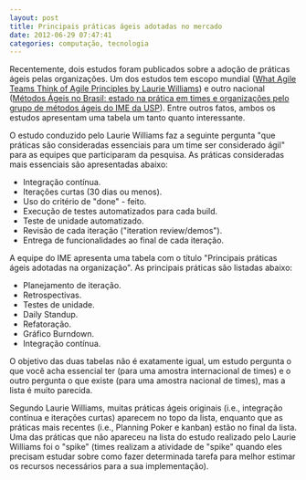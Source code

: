```yaml
---
layout: post
title: Principais práticas ágeis adotadas no mercado
date: 2012-06-29 07:47:41
categories: computação, tecnologia
---
```


Recentemente, dois estudos foram publicados sobre a adoção de práticas ágeis pelas organizações. Um dos estudos tem escopo mundial ([What Agile Teams Think of Agile Principles by Laurie Williams](http://dl.acm.org/citation.cfm?id=2133823 "What Agile Teams Think of Agile Principles")) e outro nacional ([Métodos Ágeis no Brasil: estado na prática em times e organizações pelo grupo de métodos ágeis do IME da USP](http://www.agilcoop.org.br/files/MetodosAgeisBrasil2011.pdf)). Entre outros fatos, ambos os estudos apresentam uma tabela um tanto quanto interessante.

O estudo conduzido pelo Laurie Williams faz a seguinte pergunta "que práticas são consideradas essenciais para um time ser considerado ágil" para as equipes que participaram da pesquisa. As práticas consideradas mais essenciais são apresentadas abaixo:

*   Integração contínua.
*   Iterações curtas (30 dias ou menos).
*   Uso do critério de "done" - feito.
*   Execução de testes automatizados para cada build.
*   Teste de unidade automatizado.
*   Revisão de cada iteração ("iteration review/demos").
*   Entrega de funcionalidades ao final de cada iteração.

A equipe do IME apresenta uma tabela com o título "Principais práticas ágeis adotadas na organização". As principais práticas são listadas abaixo:

*   Planejamento de iteração.
*   Retrospectivas.
*   Testes de unidade.
*   Daily Standup.
*   Refatoração.
*   Gráfico Burndown.
*   Integração contínua.

O objetivo das duas tabelas não é exatamente igual, um estudo pergunta o que você acha essencial ter (para uma amostra internacional de times) e o outro pergunta o que existe (para uma amostra nacional de times), mas a lista é muito parecida.

Segundo Laurie Williams, muitas práticas ágeis originais (i.e., integração contínua e iterações curtas) aparecem no topo da lista, enquanto que as práticas mais recentes (i.e., Planning Poker e kanban) estão no final da lista. Uma das práticas que não apareceu na lista do estudo realizado pelo Laurie Williams foi o "spike" (times realizam a atividade de "spike" quando eles precisam estudar sobre como fazer determinada tarefa para melhor estimar os recursos necessários para a sua implementação).
